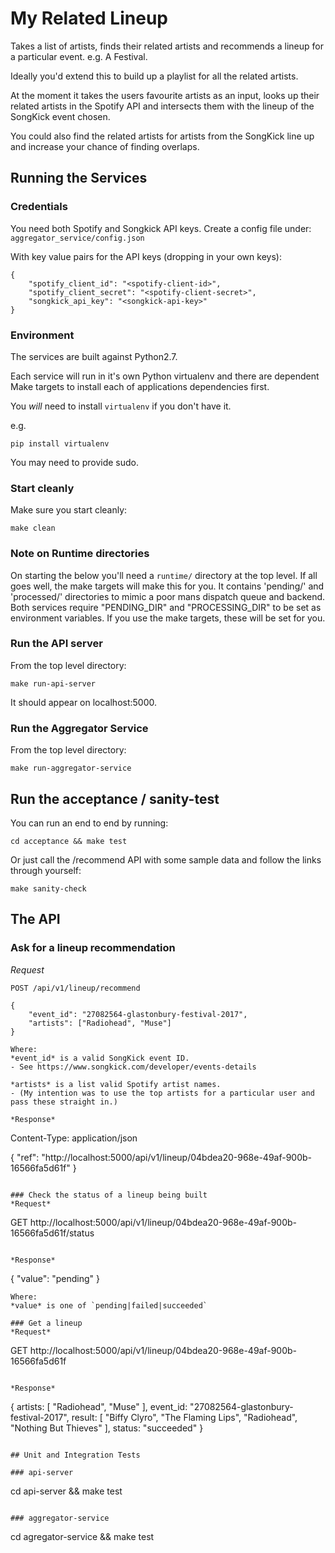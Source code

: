 # My Related Lineup
Takes a list of artists, finds their related artists and recommends a lineup for a particular event. e.g. A Festival.

Ideally you'd extend this to build up a playlist for all the related artists.

At the moment it takes the users favourite artists as an input, looks up their related artists in the Spotify API and intersects them with the lineup of the SongKick event chosen.

You could also find the related artists for artists from the SongKick line up and increase your chance of finding overlaps.

## Running the Services

### Credentials
You need both Spotify and Songkick API keys.
Create a config file under:
```aggregator_service/config.json```

With key value pairs for the API keys (dropping in your own keys):
```
{
    "spotify_client_id": "<spotify-client-id>",
    "spotify_client_secret": "<spotify-client-secret>",
    "songkick_api_key": "<songkick-api-key>"
}
```

### Environment
The services are built against Python2.7.

Each service will run in it's own Python virtualenv and there are dependent Make targets to install each of applications dependencies first.

You *will* need to install ```virtualenv``` if you don't have it. 

e.g. 
```
pip install virtualenv
```
You may need to provide sudo.

### Start cleanly
Make sure you start cleanly:
```
make clean
```

### Note on Runtime directories
On starting the below you'll need a `runtime/` directory at the top level.
If all goes well, the make targets will make this for you.
It contains 'pending/' and 'processed/' directories to mimic a poor mans dispatch queue and backend.
Both services require "PENDING_DIR" and "PROCESSING_DIR" to be set as environment variables. If you use the make targets, these will be set for you.

### Run the API server
From the top level directory:
```
make run-api-server
```
It should appear on localhost:5000.

### Run the Aggregator Service
From the top level directory:
```
make run-aggregator-service
```


## Run the acceptance / sanity-test
You can run an end to end by running:
```
cd acceptance && make test
```

Or just call the /recommend API with some sample data and follow the links through yourself:
```
make sanity-check
```

## The API

### Ask for a lineup recommendation
*Request*
```
POST /api/v1/lineup/recommend

{
    "event_id": "27082564-glastonbury-festival-2017",
    "artists": ["Radiohead", "Muse"]
}

Where:
*event_id* is a valid SongKick event ID.
- See https://www.songkick.com/developer/events-details

*artists* is a list valid Spotify artist names.
- (My intention was to use the top artists for a particular user and pass these straight in.)

*Response*
```
Content-Type: application/json

{
    "ref": "http://localhost:5000/api/v1/lineup/04bdea20-968e-49af-900b-16566fa5d61f"
}
```

### Check the status of a lineup being built
*Request*
```
GET http://localhost:5000/api/v1/lineup/04bdea20-968e-49af-900b-16566fa5d61f/status
```

*Response*
```
{
    "value": "pending"
}
```
Where:
*value* is one of `pending|failed|succeeded`

### Get a lineup
*Request*

```
GET http://localhost:5000/api/v1/lineup/04bdea20-968e-49af-900b-16566fa5d61f
```

*Response*
```
{
    artists: [
        "Radiohead",
        "Muse"
    ],
    event_id: "27082564-glastonbury-festival-2017",
    result: [
        "Biffy Clyro",
        "The Flaming Lips",
        "Radiohead",
        "Nothing But Thieves"
    ],
    status: "succeeded"
}
```

## Unit and Integration Tests

### api-server
```
cd api-server && make test
```

### aggregator-service
```
cd agregator-service && make test
```
